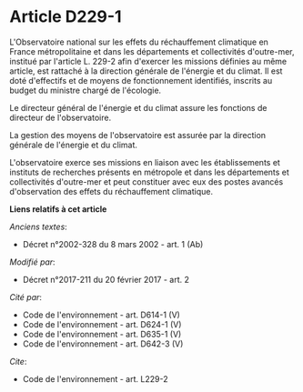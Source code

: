 # Article D229-1

L'Observatoire national sur les effets du réchauffement climatique en France métropolitaine et dans les départements et
collectivités d'outre-mer, institué par l'article L. 229-2 afin d'exercer les missions définies au même article, est rattaché
à la direction générale de l'énergie et du climat. Il est doté d'effectifs et de moyens de fonctionnement identifiés,
inscrits au budget du ministre chargé de l'écologie. 

Le directeur général de l'énergie et du climat assure les fonctions de directeur de l'observatoire. 

La gestion des moyens de l'observatoire est assurée par la direction générale de l'énergie et du climat.

L'observatoire exerce ses missions en liaison avec les établissements et instituts de recherches présents en métropole et
dans les départements et collectivités d'outre-mer et peut constituer avec eux des postes avancés d'observation des effets du
réchauffement climatique.

**Liens relatifs à cet article**

_Anciens textes_:

  - Décret n°2002-328 du 8 mars 2002 - art. 1 (Ab)

_Modifié par_:

  - Décret n°2017-211 du 20 février 2017 - art. 2

_Cité par_:

  - Code de l'environnement - art. D614-1 (V)
  - Code de l'environnement - art. D624-1 (V)
  - Code de l'environnement - art. D635-1 (V)
  - Code de l'environnement - art. D642-3 (V)

_Cite_:

  - Code de l'environnement - art. L229-2

